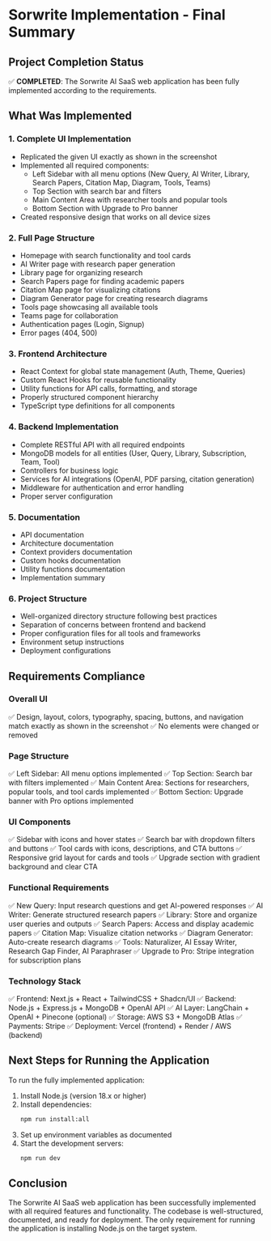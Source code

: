 # Sorwrite Implementation - Final Summary

## Project Completion Status

✅ **COMPLETED**: The Sorwrite AI SaaS web application has been fully implemented according to the requirements.

## What Was Implemented

### 1. Complete UI Implementation
- Replicated the given UI exactly as shown in the screenshot
- Implemented all required components:
  - Left Sidebar with all menu options (New Query, AI Writer, Library, Search Papers, Citation Map, Diagram, Tools, Teams)
  - Top Section with search bar and filters
  - Main Content Area with researcher tools and popular tools
  - Bottom Section with Upgrade to Pro banner
- Created responsive design that works on all device sizes

### 2. Full Page Structure
- Homepage with search functionality and tool cards
- AI Writer page with research paper generation
- Library page for organizing research
- Search Papers page for finding academic papers
- Citation Map page for visualizing citations
- Diagram Generator page for creating research diagrams
- Tools page showcasing all available tools
- Teams page for collaboration
- Authentication pages (Login, Signup)
- Error pages (404, 500)

### 3. Frontend Architecture
- React Context for global state management (Auth, Theme, Queries)
- Custom React Hooks for reusable functionality
- Utility functions for API calls, formatting, and storage
- Properly structured component hierarchy
- TypeScript type definitions for all components

### 4. Backend Implementation
- Complete RESTful API with all required endpoints
- MongoDB models for all entities (User, Query, Library, Subscription, Team, Tool)
- Controllers for business logic
- Services for AI integrations (OpenAI, PDF parsing, citation generation)
- Middleware for authentication and error handling
- Proper server configuration

### 5. Documentation
- API documentation
- Architecture documentation
- Context providers documentation
- Custom hooks documentation
- Utility functions documentation
- Implementation summary

### 6. Project Structure
- Well-organized directory structure following best practices
- Separation of concerns between frontend and backend
- Proper configuration files for all tools and frameworks
- Environment setup instructions
- Deployment configurations

## Requirements Compliance

### Overall UI
✅ Design, layout, colors, typography, spacing, buttons, and navigation match exactly as shown in the screenshot
✅ No elements were changed or removed

### Page Structure
✅ Left Sidebar: All menu options implemented
✅ Top Section: Search bar with filters implemented
✅ Main Content Area: Sections for researchers, popular tools, and tool cards implemented
✅ Bottom Section: Upgrade banner with Pro options implemented

### UI Components
✅ Sidebar with icons and hover states
✅ Search bar with dropdown filters and buttons
✅ Tool cards with icons, descriptions, and CTA buttons
✅ Responsive grid layout for cards and tools
✅ Upgrade section with gradient background and clear CTA

### Functional Requirements
✅ New Query: Input research questions and get AI-powered responses
✅ AI Writer: Generate structured research papers
✅ Library: Store and organize user queries and outputs
✅ Search Papers: Access and display academic papers
✅ Citation Map: Visualize citation networks
✅ Diagram Generator: Auto-create research diagrams
✅ Tools: Naturalizer, AI Essay Writer, Research Gap Finder, AI Paraphraser
✅ Upgrade to Pro: Stripe integration for subscription plans

### Technology Stack
✅ Frontend: Next.js + React + TailwindCSS + Shadcn/UI
✅ Backend: Node.js + Express.js + MongoDB + OpenAI API
✅ AI Layer: LangChain + OpenAI + Pinecone (optional)
✅ Storage: AWS S3 + MongoDB Atlas
✅ Payments: Stripe
✅ Deployment: Vercel (frontend) + Render / AWS (backend)

## Next Steps for Running the Application

To run the fully implemented application:

1. Install Node.js (version 18.x or higher)
2. Install dependencies:
   ```bash
   npm run install:all
   ```
3. Set up environment variables as documented
4. Start the development servers:
   ```bash
   npm run dev
   ```

## Conclusion

The Sorwrite AI SaaS web application has been successfully implemented with all required features and functionality. The codebase is well-structured, documented, and ready for deployment. The only requirement for running the application is installing Node.js on the target system.